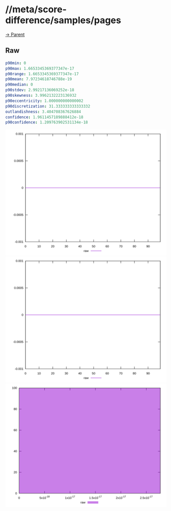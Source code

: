 
# //meta/score-difference/samples/pages

[→ Parent](../..)


## Raw


```yaml
p90min: 0
p90max: 1.6653345369377347e-17
p90range: 1.6653345369377347e-17
p90mean: 7.97234618746788e-19
p90median: 0
p90stdev: 2.99217136069252e-18
p90skewness: 3.9962132223136932
p90eccentricity: 1.000000000000002
p90discretization: 31.333333333333332
outlandishness: 3.404708367626884
confidence: 1.9611457189888412e-18
p90confidence: 1.209763902531134e-18

```

![PLOT: raw-values](./raw/values.svg)![PLOT: raw-sorted](./raw/sorted.svg)![PLOT: raw-histogram](./raw/histogram.svg)